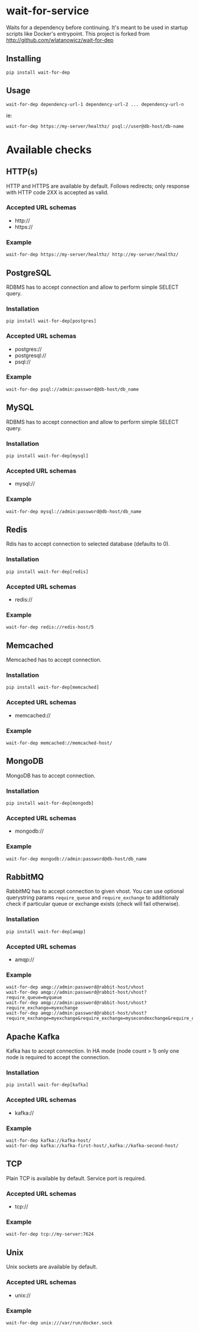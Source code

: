 # wait-for-service

Waits for a dependency before continuing. It's meant to be used in startup scripts like Docker's entrypoint.
This project is forked from <http://github.com/wlatanowicz/wait-for-dep>

## Installing

```
pip install wait-for-dep
```

## Usage

```
wait-for-dep dependency-url-1 dependency-url-2 ... dependency-url-n
```

ie:

```
wait-for-dep https://my-server/healthz/ psql://user@db-host/db-name
```

# Available checks

## HTTP(s)

HTTP and HTTPS are available by default. Follows redirects; only response with HTTP code 2XX is accepted as valid.

### Accepted URL schemas

* http://
* https://

### Example

```
wait-for-dep https://my-server/healthz/ http://my-server/healthz/
```

## PostgreSQL

RDBMS has to accept connection and allow to perform simple SELECT query.

### Installation

```
pip install wait-for-dep[postgres]
```

### Accepted URL schemas

* postgres://
* postgresql://
* psql://

### Example

```
wait-for-dep psql://admin:password@db-host/db_name
```

## MySQL

RDBMS has to accept connection and allow to perform simple SELECT query.

### Installation

```
pip install wait-for-dep[mysql]
```

### Accepted URL schemas

* mysql://

### Example

```
wait-for-dep mysql://admin:password@db-host/db_name
```

## Redis

Rdis has to accept connection to selected database (defaults to 0).

### Installation

```
pip install wait-for-dep[redis]
```

### Accepted URL schemas

* redis://

### Example

```
wait-for-dep redis://redis-host/5
```

## Memcached

Memcached has to accept connection.

### Installation

```
pip install wait-for-dep[memcached]
```

### Accepted URL schemas

* memcached://

### Example

```
wait-for-dep memcached://memcached-host/
```

## MongoDB

MongoDB has to accept connection.

### Installation

```
pip install wait-for-dep[mongodb]
```

### Accepted URL schemas

* mongodb://

### Example

```
wait-for-dep mongodb://admin:password@db-host/db_name
```

## RabbitMQ

RabbitMQ has to accept connection to given vhost. You can use optional querystring params `require_queue` and `require_exchange` to additionaly check if particular queue or exchange exists (check will fail otherwise).

### Installation

```
pip install wait-for-dep[amqp]
```

### Accepted URL schemas

* amqp://

### Example

```
wait-for-dep amqp://admin:password@rabbit-host/vhost
wait-for-dep amqp://admin:password@rabbit-host/vhost?require_queue=myqueue
wait-for-dep amqp://admin:password@rabbit-host/vhost?require_exchange=myexchange
wait-for-dep amqp://admin:password@rabbit-host/vhost?require_exchange=myexchange&require_exchange=mysecondexchange&require_queue=myqueue&require_queue=mysecondqueue
```

## Apache Kafka

Kafka has to accept connection. In HA mode (node count > 1) only one node is required to accept the connection.

### Installation

```
pip install wait-for-dep[kafka]
```

### Accepted URL schemas

* kafka://

### Example

```
wait-for-dep kafka://kafka-host/
wait-for-dep kafka://kafka-first-host/,kafka://kafka-second-host/
```

## TCP

Plain TCP is available by default. Service port is required.

### Accepted URL schemas

* tcp://

### Example

```
wait-for-dep tcp://my-server:7624
```

## Unix

Unix sockets are available by default.

### Accepted URL schemas

* unix://

### Example

```
wait-for-dep unix:///var/run/docker.sock
```
